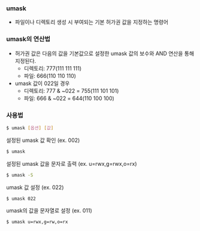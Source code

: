 ### umask
- 파일이나 디렉토리 생성 시 부여되는 기본 허가권 값을 지정하는 명령어

### umask의 연산법
- 허가권 값은 다음의 값을 기본값으로 설정한 umask 값의 보수와 AND 연산을 통해 지정된다.
  - 디렉토리: 777(111 111 111)
  - 파일: 666(110 110 110)
- umask 값이 022일 경우
  - 디렉토리: 777 & ~022 = 755(111 101 101)
  - 파일: 666 & ~022 = 644(110 100 100)

### 사용법
```bash
$ umask [옵션] [값]
```

설정된 umask 값 확인 (ex. 002)
```bash
$ umask
```

설정된 umask 값을 문자로 출력 (ex. u=rwx,g=rwx,o=rx)
```bash
$ umask -S
```

umask 값 설정 (ex. 022)
```bash
$ umask 022
```

umask의 값을 문자열로 설정 (ex. 011)
```bash
$ umask u=rwx,g=rw,o=rx
```
